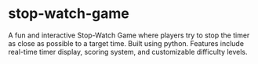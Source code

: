 # stop-watch-game
A fun and interactive Stop-Watch Game where players try to stop the timer as close as possible to a target time. Built using python. Features include real-time timer display, scoring system, and customizable difficulty levels.

